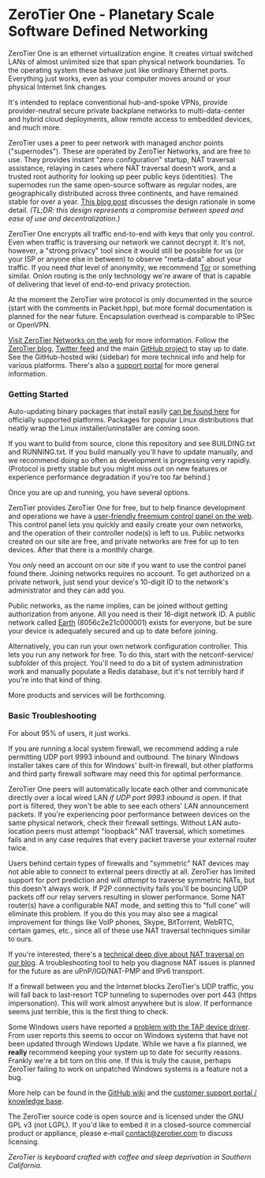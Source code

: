 ZeroTier One - Planetary Scale Software Defined Networking
======

ZeroTier One is an ethernet virtualization engine. It creates virtual switched LANs of almost unlimited size that span physical network boundaries. To the operating system these behave just like ordinary Ethernet ports. Everything just works, even as your computer moves around or your physical Internet link changes.

It's intended to replace conventional hub-and-spoke VPNs, provide provider-neutral secure private backplane networks to multi-data-center and hybrid cloud deployments, allow remote access to embedded devices, and much more.

ZeroTier uses a peer to peer network with managed anchor points ("supernodes"). These are operated by ZeroTier Networks, and are free to use. They provides instant "zero configuration" startup, NAT traversal assistance, relaying in cases where NAT traversal doesn't work, and a trusted root authority for looking up peer public keys (identities). The supernodes run the same open-source software as regular nodes, are geographically distributed across three continents, and have remained stable for over a year. [This blog post](http://adamierymenko.com/decentralization-i-want-to-believe/) discusses the design rationale in some detail. *(TL;DR: this design represents a compromise between speed and ease of use and decentralization.)*

ZeroTier One encrypts all traffic end-to-end with keys that only you control. Even when traffic is traversing our network we cannot decrypt it. It's not, however, a "strong privacy" tool since it would still be possible for us (or your ISP or anyone else in between) to observe "meta-data" about your traffic. If you need *that* level of anonymity, we recommend [Tor](https://www.torproject.org) or something similar. Onion routing is the only technology we're aware of that is capable of delivering that level of end-to-end privacy protection.

At the moment the ZeroTier wire protocol is only documented in the source (start with the comments in Packet.hpp), but more formal documentation is planned for the near future. Encapsulation overhead is comparable to IPSec or OpenVPN.

[Visit ZeroTier Networks on the web](https://www.zerotier.com/) for more information. Follow the [ZeroTier blog](https://www.zerotier.com/blog/), [Twitter feed](https://twitter.com/ZeroTier) and the main [GitHub project](https://github.com/zerotier/ZeroTierOne) to stay up to date. See the GitHub-hosted wiki (sidebar) for more technical info and help for various platforms. There's also a [support portal](https://www.zerotier.com/support/) for more general information.

### Getting Started

Auto-updating binary packages that install easily [can be found here](https://www.zerotier.com/download.html) for officially supported platforms. Packages for popular Linux distributions that neatly wrap the Linux installer/uninstaller are coming soon.

If you want to build from source, clone this repository and see BUILDING.txt and RUNNING.txt. If you build manually you'll have to update manually, and we recommend doing so often as development is progressing very rapidly. (Protocol is pretty stable but you might miss out on new features or experience performance degradation if you're too far behind.)

Once you are up and running, you have several options.

ZeroTier provides ZeroTier One for free, but to help finance development and operations we have a [user-friendly freemium control panel on the web](https://www.zerotier.com/admin.html). This control panel lets you quickly and easily create your own networks, and the operation of their controller node(s) is left to us. Public networks created on our site are free, and private networks are free for up to ten devices. After that there is a monthly charge.

You *only* need an account on our site if you want to use the control panel found there. Joining networks requires no account. To get authorized on a private network, just send your device's 10-digit ID to the network's administrator and they can add you.

Public networks, as the name implies, can be joined without getting authorization from anyone. All you need is their 16-digit network ID. A public network called [Earth](https://www.zerotier.com/earth.html) (8056c2e21c000001) exists for everyone, but be sure your device is adequately secured and up to date before joining.

Alternatively, you can run your own network configuration controller. This lets you run any network for free. To do this, start with the netconf-service/ subfolder of this project. You'll need to do a bit of system administration work and manually populate a Redis database, but it's not terribly hard if you're into that kind of thing.

More products and services will be forthcoming.

### Basic Troubleshooting

For about 95% of users, it just works.

If you are running a local system firewall, we recommend adding a rule permitting UDP port 9993 inbound and outbound. The binary Windows installer takes care of this for Windows' built-in firewall, but other platforms and third party firewall software may need this for optimal performance.

ZeroTier One peers will automatically locate each other and communicate directly over a local wired LAN *if UDP port 9993 inbound is open*. If that port is filtered, they won't be able to see each others' LAN announcement packets. If you're experiencing poor performance between devices on the same physical network, check their firewall settings. Without LAN auto-location peers must attempt "loopback" NAT traversal, which sometimes fails and in any case requires that every packet traverse your external router twice.

Users behind certain types of firewalls and "symmetric" NAT devices may not able able to connect to external peers directly at all. ZeroTier has limited support for port prediction and will *attempt* to traverse symmetric NATs, but this doesn't always work. If P2P connectivity fails you'll be bouncing UDP packets off our relay servers resulting in slower performance. Some NAT router(s) have a configurable NAT mode, and setting this to "full cone" will eliminate this problem. If you do this you may also see a magical improvement for things like VoIP phones, Skype, BitTorrent, WebRTC, certain games, etc., since all of these use NAT traversal techniques similar to ours.

If you're interested, there's a [technical deep dive about NAT traversal on our blog](https://www.zerotier.com/blog/?p=226). A troubleshooting tool to help you diagnose NAT issues is planned for the future as are uPnP/IGD/NAT-PMP and IPv6 transport.

If a firewall between you and the Internet blocks ZeroTier's UDP traffic, you will fall back to last-resort TCP tunneling to supernodes over port 443 (https impersonation). This will work almost anywhere but is *slow*. If performance seems just terrible, this is the first thing to check.

Some Windows users have reported a [problem with the TAP device driver](https://github.com/zerotier/ZeroTierOne/issues/107). From user reports this seems to occur on Windows systems that have not been updated through Windows Update. While we have a fix planned, we **really** recommend keeping your system up to date for security reasons. Frankly we're a bit torn on this one. If this is truly the cause, perhaps ZeroTier failing to work on unpatched Windows systems is a feature not a bug.

More help can be found in the [GitHub wiki](https://github.com/zerotier/ZeroTierOne/wiki) and the [customer support portal / knowledge base](https://www.zerotier.com/support/).

The ZeroTier source code is open source and is licensed under the GNU GPL v3 (not LGPL). If you'd like to embed it in a closed-source commercial product or appliance, please e-mail [contact@zerotier.com](mailto:contact@zerotier.com) to discuss licensing.

*ZeroTier is keyboard crafted with coffee and sleep deprivation in Southern California.*
